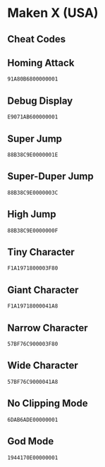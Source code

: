 # Maken X (USA)

## Cheat Codes

## Homing Attack

```
91A80B6800000001

```

## Debug Display

```
E9071AB600000001

```

## Super Jump

```
88B38C9E0000001E

```

## Super-Duper Jump

```
88B38C9E0000003C

```

## High Jump

```
88B38C9E0000000F

```

## Tiny Character

```
F1A1971800003F80

```

## Giant Character

```
F1A19718000041A8

```

## Narrow Character

```
57BF76C900003F80

```

## Wide Character

```
57BF76C9000041A8

```

## No Clipping Mode

```
6DAB6ADE00000001

```

## God Mode

```
1944170E00000001

```


